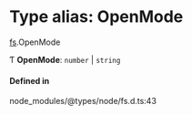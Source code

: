 # Type alias: OpenMode

[fs](../modules/fs.md).OpenMode

Ƭ **OpenMode**: `number` \| `string`

#### Defined in

node_modules/@types/node/fs.d.ts:43
